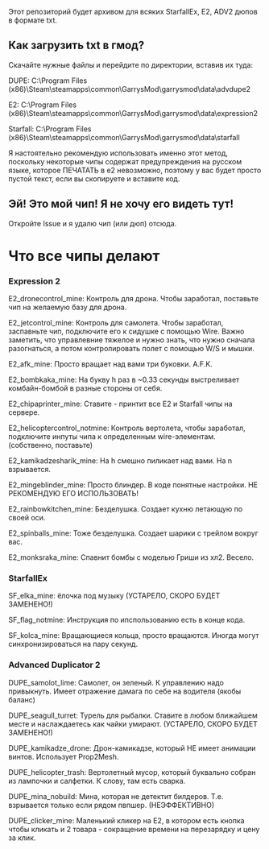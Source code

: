Этот репозиторий будет архивом для всяких StarfallEx, E2, ADV2 дюпов в формате txt.

## Как загрузить txt в гмод?

Скачайте нужные файлы и перейдите по директории, вставив их туда:
  
  DUPE: C:\Program Files (x86)\Steam\steamapps\common\GarrysMod\garrysmod\data\advdupe2
  
  E2: C:\Program Files (x86)\Steam\steamapps\common\GarrysMod\garrysmod\data\expression2
  
  Starfall: C:\Program Files (x86)\Steam\steamapps\common\GarrysMod\garrysmod\data\starfall

Я настоятельно рекомендую использовать именно этот метод, поскольку некоторые чипы содержат предупреждения на русском языке, которое ПЕЧАТАТЬ в е2 невозможно, поэтому у вас будет просто пустой текст, если вы скопируете и вставите код.

## Эй! Это мой чип! Я не хочу его видеть тут!

Откройте Issue и я удалю чип (или дюп) отсюда.

# Что все чипы делают 

### Expression 2

E2_dronecontrol_mine: Контроль для дрона. Чтобы заработал, поставьте чип на желаемую базу для дрона. 

E2_jetcontrol_mine: Контроль для самолета. Чтобы заработал, заспавньте чип, подключите его к сидушке с помощью Wire. Важно заметить, что управлевние тяжелое и нужно знать, что нужно сначала разогнаться, а потом контролировать полет с помощью W/S и мышки.

E2_afk_mine: Просто вращает над вами три буковки. A.F.K.

E2_bombkaka_mine: На букву h раз в ~0.33 секунды выстреливает комбайн-бомбой в разные стороны от себя. 

E2_chipaprinter_mine: Ставите - принтит все Е2 и Starfall чипы на сервере. 

E2_helicoptercontrol_notmine: Контроль вертолета, чтобы заработал, подключите инпуты чипа к определенным wire-элементам. (собственно, поставьте) 

E2_kamikadzesharik_mine: На h смешно пиликает над вами. На n взрывается. 

E2_mingeblinder_mine: Просто блиндер. В коде понятные настройки. НЕ РЕКОМЕНДУЮ ЕГО ИСПОЛЬЗОВАТЬ!

E2_rainbowkitchen_mine: Безделушка. Создает кухню летающую по своей оси. 

E2_spinballs_mine: Тоже безделушка. Создает шарики с трейлом вокруг вас. 

E2_monksraka_mine: Спавнит бомбы с моделью Гриши из хл2. Весело. 

### StarfallEx

SF_elka_mine: ёлочка под музыку (УСТАРЕЛО, СКОРО БУДЕТ ЗАМЕНЕНО!)

SF_flag_notmine: Инструкция по ипспользованию есть в конце кода. 

SF_kolca_mine: Вращающиеся кольца, просто вращаются. Иногда могут синхронизироваться на пару секунд.

### Advanced Duplicator 2

DUPE_samolot_lime: Самолет, он зеленый. К управлению надо привыкнуть. Имеет отражение дамага по себе на водителя (якобы баланс)

DUPE_seagull_turret: Турель для рыбалки. Ставите в любом ближайшем месте и наслаждаетесь как чайки умирают. (УСТАРЕЛО, СКОРО БУДЕТ ЗАМЕНЕНО!)
	
DUPE_kamikadze_drone: Дрон-камикадзе, который НЕ имеет анимации винтов. Использует Prop2Mesh.

DUPE_helicopter_trash: Вертолетный мусор, который буквально собран из лампочки и салфетки. К слову, там есть сварка. 

DUPE_mina_nobuild: Мина, которая не детектит билдеров. Т.е. взрывается только если рядом пвпшер. (НЕЭФФЕКТИВНО)

DUPE_clicker_mine: Маленький кликер на Е2, в котором есть кнопка чтобы кликать и 2 товара - сокращение времени на перезарядку и цену за клик.
